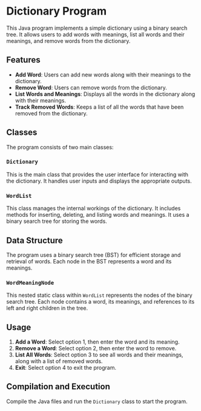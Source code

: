 # Dictionary Program

This Java program implements a simple dictionary using a binary search tree. It allows users to add words with meanings, list all words and their meanings, and remove words from the dictionary.

## Features

- **Add Word**: Users can add new words along with their meanings to the dictionary.
- **Remove Word**: Users can remove words from the dictionary.
- **List Words and Meanings**: Displays all the words in the dictionary along with their meanings.
- **Track Removed Words**: Keeps a list of all the words that have been removed from the dictionary.

## Classes

The program consists of two main classes:

### `Dictionary`

This is the main class that provides the user interface for interacting with the dictionary. It handles user inputs and displays the appropriate outputs.

### `WordList`

This class manages the internal workings of the dictionary. It includes methods for inserting, deleting, and listing words and meanings. It uses a binary search tree for storing the words.

## Data Structure

The program uses a binary search tree (BST) for efficient storage and retrieval of words. Each node in the BST represents a word and its meanings.

### `WordMeaningNode`

This nested static class within `WordList` represents the nodes of the binary search tree. Each node contains a word, its meanings, and references to its left and right children in the tree.

## Usage

1. **Add a Word**: Select option 1, then enter the word and its meaning.
2. **Remove a Word**: Select option 2, then enter the word to remove.
3. **List All Words**: Select option 3 to see all words and their meanings, along with a list of removed words.
4. **Exit**: Select option 4 to exit the program.

## Compilation and Execution

Compile the Java files and run the `Dictionary` class to start the program.

